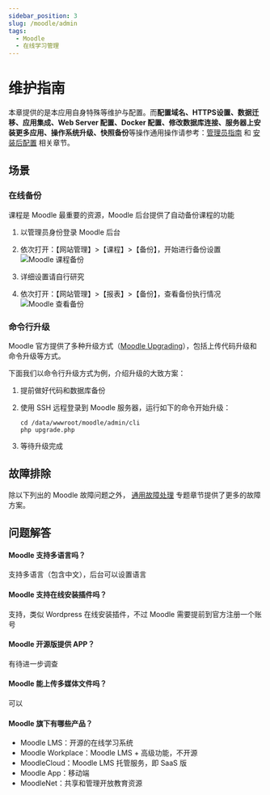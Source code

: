 ```yaml
---
sidebar_position: 3
slug: /moodle/admin
tags:
  - Moodle
  - 在线学习管理
---
```


# 维护指南

本章提供的是本应用自身特殊等维护与配置。而**配置域名、HTTPS设置、数据迁移、应用集成、Web Server 配置、Docker 配置、修改数据库连接、服务器上安装更多应用、操作系统升级、快照备份**等操作通用操作请参考：[管理员指南](../administrator) 和 [安装后配置](../install/setup/) 相关章节。

## 场景

### 在线备份

课程是 Moodle 最重要的资源，Moodle 后台提供了自动备份课程的功能

1. 以管理员身份登录 Moodle 后台

2. 依次打开：【网站管理】>【课程】>【备份】，开始进行备份设置
  ![Moodle 课程备份](https://libs.websoft9.com/Websoft9/DocsPicture/zh/moodle/moodle-coursebk-websoft9.png)

3. 详细设置请自行研究

4. 依次打开：【网站管理】>【报表】>【备份】，查看备份执行情况
  ![Moodle 查看备份](https://libs.websoft9.com/Websoft9/DocsPicture/zh/moodle/moodle-coursebkrp-websoft9.png)

### 命令行升级

Moodle 官方提供了多种升级方式（[Moodle Upgrading](https://docs.moodle.org/37/en/Upgrading)），包括上传代码升级和命令升级等方式。  

下面我们以命令行升级方式为例，介绍升级的大致方案：

1. 提前做好代码和数据库备份

2. 使用 SSH 远程登录到 Moodle 服务器，运行如下的命令开始升级：
   ```
   cd /data/wwwroot/moodle/admin/cli
   php upgrade.php
   ```

3. 等待升级完成

## 故障排除

除以下列出的 Moodle 故障问题之外， [通用故障处理](../troubleshoot) 专题章节提供了更多的故障方案。 


## 问题解答

#### Moodle 支持多语言吗？

支持多语言（包含中文），后台可以设置语言

#### Moodle 支持在线安装插件吗？

支持，类似 Wordpress 在线安装插件，不过 Moodle 需要提前到官方注册一个账号


#### Moodle 开源版提供 APP？

有待进一步调查

#### Moodle 能上传多媒体文件吗？

可以

#### Moodle 旗下有哪些产品？

* Moodle LMS：开源的在线学习系统
* Moodle Workplace：Moodle LMS + 高级功能，不开源
* MoodleCloud：Moodle LMS 托管服务，即 SaaS 版
* Moodle App：移动端
* MoodleNet：共享和管理开放教育资源